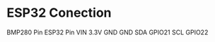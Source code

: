 # ESP32 Conection

BMP280 Pin	ESP32 Pin
VIN      	3.3V
GND	        GND
SDA	        GPIO21
SCL	        GPIO22

